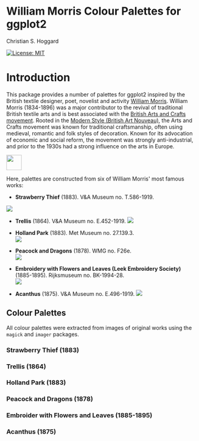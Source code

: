 William Morris Colour Palettes for ggplot2 
================
Christian S. Hoggard

[![License:
MIT](https://img.shields.io/badge/License-MIT-yellow.svg)](https://github.com/cshoggard/morris/blob/master/LICENSE.md)


# Introduction

This package provides a number of palettes for ggplot2 inspired by the British textile designer, poet, novelist and activity [William Morris](https://en.wikipedia.org/wiki/William_Morris). William Morris (1834-1896) was a major contributor to the revival of traditional British textile arts and is best associated with the [British Arts and Crafts movement](https://en.wikipedia.org/wiki/Arts_and_Crafts_movement). Rooted in the [Modern Style (British Art Nouveau)](https://en.wikipedia.org/wiki/Modern_Style_(British_Art_Nouveau_style)), the Arts and Crafts movement was known for traditional craftsmanship, often using medieval, romantic and folk styles of decoration. Known for its advocation of economic and social reform, the movement was strongly anti-industrial, and prior to the 1930s had a strong influence on the arts in Europe.  

<img src="readme_files/wm.jpg" width="40" />

Here, palettes are constructed from six of William Morris' most famous works: 

- **Strawberry Thief** (1883). V&A Museum no. T.586-1919.  

![](readme_files/st.jpg)  

- **Trellis** (1864). V&A Museum no. E.452-1919. 
![](readme_files/t.jpg)  

- **Holland Park** (1883). Met Museum no. 27.139.3.  
![](readme_files/hp.jpg)  

- **Peacock and Dragons** (1878). WMG no. F26e.  
![](readme_files/pd.jpg)  

- **Embroidery with Flowers and Leaves (Leek Embroidery Society)** (1885-1895). Rijksmuseum no. BK-1994-28.  
![](readme_files/fl.jpg)  

- **Acanthus** (1875). V&A Museum no. E.496-1919. 
![](readme_files/a.jpg)

## Colour Palettes  

All colour palettes were extracted from images of original works using the `magick` and `imager` packages.

### Strawberry Thief (1883)  

### Trellis (1864)  

### Holland Park (1883)  

### Peacock and Dragons (1878)  

### Embroider with Flowers and Leaves (1885-1895)  

### Acanthus (1875)
